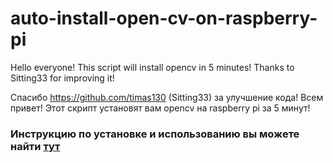 # auto-install-open-cv-on-raspberry-pi
Hello everyone! This script will install opencv in 5 minutes! Thanks to Sitting33 for improving it!

Спасибо https://github.com/timas130 (Sitting33) за улучшение кода!
Всем привет! Этот скрипт установят вам opencv на raspberry pi за 5 минут! 

### Инструкцию по установке и использованию вы можете найти <a href=https://darksploit.su/threads/754/> тут </a>

